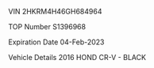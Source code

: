 VIN 
2HKRM4H46GH684964 

TOP Number 
S1396968 

Expiration Date 
04-Feb-2023 

Vehicle Details 
2016 HOND CR-V - BLACK 
